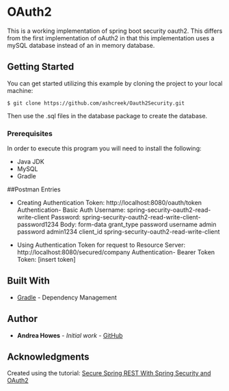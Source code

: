 # OAuth2

This is a working implementation of spring boot security oauth2. This differs from the first implementation of oAuth2 in that this implementation uses a mySQL database instead of an in memory database. 


## Getting Started

You can get started utilizing this example by cloning the project to your local machine:
```
$ git clone https://github.com/ashcreek/Oauth2Security.git
```
Then use the .sql files in the database package to create the database.

### Prerequisites

In order to execute this program you will need to install the following:
* Java JDK
* MySQL
* Gradle

##Postman Entries

* Creating Authentication Token:
http://localhost:8080/oauth/token
Authentication- Basic Auth
Username: spring-security-oauth2-read-write-client
Password: spring-security-oauth2-read-write-client-password1234
Body: form-data
grant_type password
username admin
password admin1234
client_id spring-security-oauth2-read-write-client

* Using Authentication Token for request to Resource Server:
http://localhost:8080/secured/company
Authentication- Bearer Token
Token: [insert token]


## Built With

* [Gradle](https://gradle.org/) - Dependency Management

## Author
* **Andrea Howes** - *Initial work* - [GitHub](https://github.com/ashcreek)

## Acknowledgments

Created using the tutorial: [Secure Spring REST With Spring Security and OAuth2](https://dzone.com/articles/secure-spring-rest-with-spring-security-and-oauth2
)

